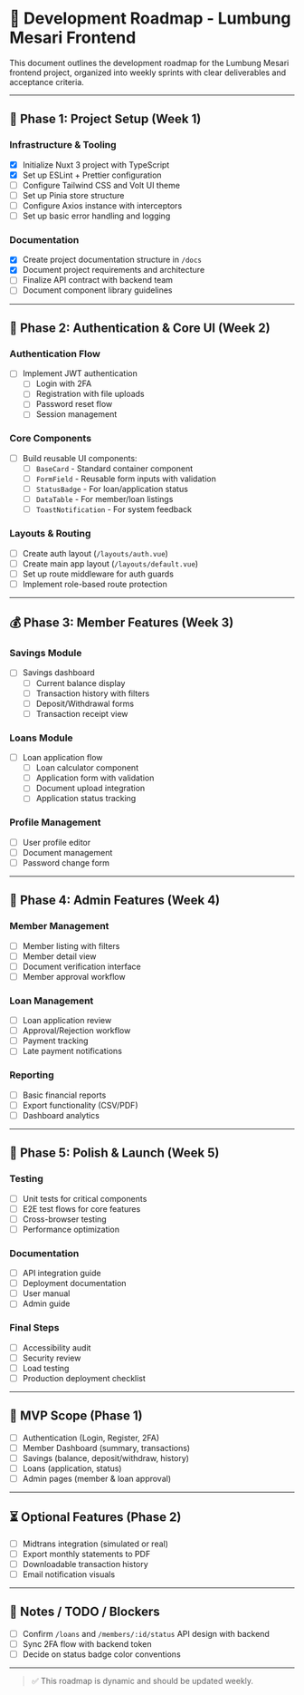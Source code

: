 # 📜 Development Roadmap - Lumbung Mesari Frontend

This document outlines the development roadmap for the Lumbung Mesari frontend project, organized into weekly sprints with clear deliverables and acceptance criteria.

---

## 🚀 Phase 1: Project Setup (Week 1)

### Infrastructure & Tooling
- [x] Initialize Nuxt 3 project with TypeScript
- [x] Set up ESLint + Prettier configuration
- [ ] Configure Tailwind CSS and Volt UI theme
- [ ] Set up Pinia store structure
- [ ] Configure Axios instance with interceptors
- [ ] Set up basic error handling and logging

### Documentation
- [x] Create project documentation structure in `/docs`
- [x] Document project requirements and architecture
- [ ] Finalize API contract with backend team
- [ ] Document component library guidelines

---

## 🔐 Phase 2: Authentication & Core UI (Week 2)

### Authentication Flow
- [ ] Implement JWT authentication
  - [ ] Login with 2FA
  - [ ] Registration with file uploads
  - [ ] Password reset flow
  - [ ] Session management

### Core Components
- [ ] Build reusable UI components:
  - [ ] `BaseCard` - Standard container component
  - [ ] `FormField` - Reusable form inputs with validation
  - [ ] `StatusBadge` - For loan/application status
  - [ ] `DataTable` - For member/loan listings
  - [ ] `ToastNotification` - For system feedback

### Layouts & Routing
- [ ] Create auth layout (`/layouts/auth.vue`)
- [ ] Create main app layout (`/layouts/default.vue`)
- [ ] Set up route middleware for auth guards
- [ ] Implement role-based route protection

---

## 💰 Phase 3: Member Features (Week 3)

### Savings Module
- [ ] Savings dashboard
  - [ ] Current balance display
  - [ ] Transaction history with filters
  - [ ] Deposit/Withdrawal forms
  - [ ] Transaction receipt view

### Loans Module
- [ ] Loan application flow
  - [ ] Loan calculator component
  - [ ] Application form with validation
  - [ ] Document upload integration
  - [ ] Application status tracking

### Profile Management
- [ ] User profile editor
- [ ] Document management
- [ ] Password change form

---

## 👑 Phase 4: Admin Features (Week 4)

### Member Management
- [ ] Member listing with filters
- [ ] Member detail view
- [ ] Document verification interface
- [ ] Member approval workflow

### Loan Management
- [ ] Loan application review
- [ ] Approval/Rejection workflow
- [ ] Payment tracking
- [ ] Late payment notifications

### Reporting
- [ ] Basic financial reports
- [ ] Export functionality (CSV/PDF)
- [ ] Dashboard analytics

---

## 🎯 Phase 5: Polish & Launch (Week 5)

### Testing
- [ ] Unit tests for critical components
- [ ] E2E test flows for core features
- [ ] Cross-browser testing
- [ ] Performance optimization

### Documentation
- [ ] API integration guide
- [ ] Deployment documentation
- [ ] User manual
- [ ] Admin guide

### Final Steps
- [ ] Accessibility audit
- [ ] Security review
- [ ] Load testing
- [ ] Production deployment checklist

---

## 🌟 MVP Scope (Phase 1)

- [ ] Authentication (Login, Register, 2FA)
- [ ] Member Dashboard (summary, transactions)
- [ ] Savings (balance, deposit/withdraw, history)
- [ ] Loans (application, status)
- [ ] Admin pages (member & loan approval)

---

## ⏳ Optional Features (Phase 2)

- [ ] Midtrans integration (simulated or real)
- [ ] Export monthly statements to PDF
- [ ] Downloadable transaction history
- [ ] Email notification visuals

---

## 🧐 Notes / TODO / Blockers

- [ ] Confirm `/loans` and `/members/:id/status` API design with backend
- [ ] Sync 2FA flow with backend token
- [ ] Decide on status badge color conventions

---

> ✅ This roadmap is dynamic and should be updated weekly.
